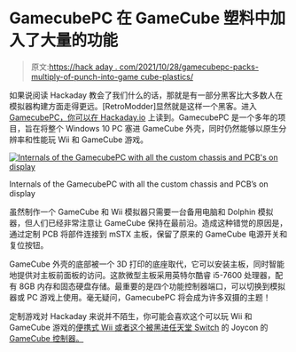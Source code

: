 # GamecubePC 在 GameCube 塑料中加入了大量的功能

> 原文:[https://hack aday . com/2021/10/28/gamecubepc-packs-multiply-of-punch-into-game cube-plastics/](https://hackaday.com/2021/10/28/gamecubepc-packs-plenty-of-punch-into-gamecube-plastics/)

如果说阅读 Hackaday 教会了我们什么的话，那就是有一部分黑客比大多数人在模拟器构建方面走得更远。[RetroModder]显然就是这样一个黑客。进入 [GamecubePC，你可以在 Hackaday.io](https://hackaday.io/project/181853-gamecubepc) 上读到。GamecubePC 是一个多年的项目，旨在将整个 Windows 10 PC 塞进 GameCube 外壳，同时仍然能够以原生分辨率和性能玩 Wii 和 GameCube 游戏。

[![Internals of the GamecubePC with all the custom chassis and PCB's on display](../Images/1998e666cab04a853937d59119ef9f71.png)](https://hackaday.com/wp-content/uploads/2021/10/20211024_155332.jpg)

Internals of the GamecubePC with all the custom chassis and PCB’s on display

虽然制作一个 GameCube 和 Wii 模拟器只需要一台备用电脑和 Dolphin 模拟器，但人们已经非常注意让 GameCube 保持在最前沿。造成这种错觉的原因是，通过定制 PCB 将部件连接到 mSTX 主板，保留了原来的 GameCube 电源开关和复位按钮。

GameCube 外壳的底部被一个 3D 打印的底座取代，它可以安装主板，同时智能地提供对主板前面板的访问。这款微型主板采用英特尔酷睿 i5-7600 处理器，配有 8GB 内存和固态硬盘存储。最重要的是四个功能控制器端口，可以切换到模拟器或 PC 游戏上使用。毫无疑问，GamecubePC 将会成为许多双摄的主题！

定制游戏对 Hackaday 来说并不陌生，你可能会喜欢这个可以玩 Wii 和 GameCube 游戏的[便携式 Wii 或者这个被黑进任天堂 Switch](https://hackaday.com/2019/06/09/a-wii-playing-the-gamecube-disguised-as-a-game-boy-sp/) 的 Joycon 的 [GameCube 控制器。](https://hackaday.com/2020/01/13/finally-a-real-set-of-gamecube-joycons/)